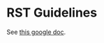# RST Guidelines
See [this google doc](https://docs.google.com/document/d/1tiCD9nwcyv1kRuCICxmXRJfQfhYEvU8xFyoGCScAu_M/edit?usp=sharing).